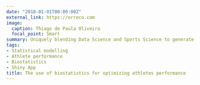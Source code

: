 ```yaml
---
date: "2018-01-01T00:00:00Z"
external_link: https://orreco.com
image:
  caption: Thiago de Paula Oliveira
  focal_point: Smart
summary: Uniquely blending Data Science and Sports Science to generate customized strategies by athlete
tags:
- Statistical modelling
- Athlete performance
- Biostatistics
- Shiny App
title: The use of biostatistics for optimizing athletes performance
---
```

